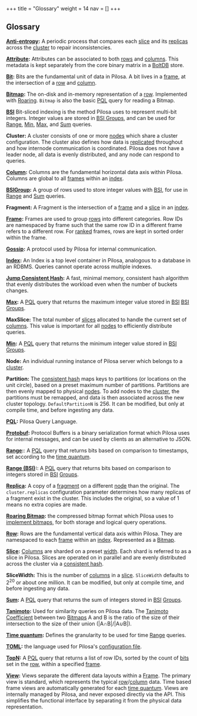 +++
title = "Glossary"
weight = 14
nav = []
+++

## Glossary

<strong id="anti-entropy">[Anti-entropy](../configuration/#anti-entropy-interval):</strong> A periodic process that compares each [slice](#slice) and its [replicas](#replica) across the [cluster](#cluster) to repair inconsistencies.

<strong id="attribute">[Attribute](../data-model/#attribute):</strong> Attributes can be associated to both [rows](#row) and [columns](#column). This metadata is kept separately from the core binary matrix in a [BoltDB](https://github.com/boltdb/bolt) store.

<strong id="bit">[Bit](../data-model/#overview):</strong> Bits are the fundamental unit of data in Pilosa. A bit lives in a [frame](#frame), at the intersection of a [row](#row) and [column](#column).

<strong id="bitmap">[Bitmap](../data-model/#overview):</strong> The on-disk and in-memory representation of a [row](#row). Implemented with [Roaring](#roaring-bitmap). `Bitmap` is also the basic [PQL](#pql) query for reading a Bitmap.

<strong id="bsi">[BSI](../data-model/#bsi-range-encoding)</strong> Bit-sliced indexing is the method Pilosa uses to represent multi-bit integers. Integer values are stored in [BSI Groups](#bsi-group), and can be used for [Range](#range-bsi), [Min](#min), [Max](#max), and [Sum](#sum) queries.

<strong id="cluster">Cluster:</strong> A cluster consists of one or more [nodes](#node) which share a cluster configuration. The cluster also defines how data is [replicated](#replica) throughout and how internode communication is coordinated. Pilosa does not have a leader node, all data is evenly distributed, and any node can respond to queries.

<strong id="column">[Column](../data-model/#column):</strong> Columns are the fundamental horizontal data axis within Pilosa. Columns are global to all [frames](#frame) within an [index](#index).

<strong id="bsi-group">[BSIGroup](../data-model/#bsi-range-encoding):</strong> A group of rows used to store integer values with [BSI](#bsi), for use in [Range](#range-bsi) and [Sum](#sum) queries.

<strong id="fragment">Fragment:</strong> A Fragment is the intersection of a [frame](#frame) and a [slice](#slice) in an [index](#index).

<strong id="frame">[Frame](../data-model/#frame):</strong> Frames are used to group [rows](#row) into different categories. Row IDs are namespaced by frame such that the same row ID in a different frame refers to a different row. For [ranked](#topn) frames, rows are kept in sorted order within the frame.

<strong id="gossip">[Gossip](https://en.wikipedia.org/wiki/Gossip_protocol):</strong> A protocol used by Pilosa for internal communication.

<strong id="index">[Index](../data-model/#index):</strong> An Index is a top level container in Pilosa, analogous to a database in an RDBMS. Queries cannot operate across multiple indexes.

<strong id="jump-consistent-hash">[Jump Consistent Hash](https://arxiv.org/pdf/1406.2294v1.pdf):</strong> A fast, minimal memory, consistent hash algorithm that evenly distributes the workload even when the number of buckets changes.

<strong id="max">[Max](../query-language/#max):</strong> A [PQL](#pql) query that returns the maximum integer value stored in [BSI](#bsi) [BSI Groups](#bsi-group).

<strong id="maxslice">MaxSlice:</strong> The total number of [slices](#slice) allocated to handle the current set of [columns](#column). This value is important for all [nodes](#node) to efficiently distribute queries.

<strong id="min">[Min](../query-language/#min):</strong> A [PQL](#pql) query that returns the minimum integer value stored in [BSI](#bsi) [Groups](#bsi-group).

<strong id="node">Node:</strong> An individual running instance of Pilosa server which belongs to a [cluster](#cluster).

<strong id="partition">Partition:</strong> The [consistent hash](#jump-consistent-hash) maps keys to partitions (or locations on the unit circle), based on a preset maximum number of partitions. Partitions are then evenly mapped to physical [nodes](#node). To add nodes to the [cluster](#cluster), the partitions must be remapped, and data is then associated across the new cluster topology. `DefaultPartitionN` is 256. It can be modified, but only at compile time, and before ingesting any data.

<strong id="pql">[PQL](../query-language/):</strong> Pilosa Query Language.

<strong id="protobuf">[Protobuf](https://developers.google.com/protocol-buffers/):</strong> Protocol Buffers is a binary serialization format which Pilosa uses for internal messages, and can be used by clients as an alternative to JSON.

<strong id="range">[Range](../query-language/#range-queries):</strong>: A [PQL](#pql) query that returns bits based on comparison to timestamps, set according to the [time quantum](#time-quantum).

<strong id="range-bsi">[Range (BSI)](../query-language/#range-bsi):</strong>: A [PQL](#pql) query that returns bits based on comparison to integers stored in [BSI](#bsi) [Groups](#bsi-group).

<strong id="replica">[Replica](../configuration/#cluster-replicas):</strong> A copy of a [fragment](#fragment) on a different [node](#node) than the original. The `cluster.replicas` configuration parameter determines how many replicas of a fragment exist in the cluster. This includes the original, so a value of 1 means no extra copies are made.

<strong id="roaring-bitmap">[Roaring Bitmap](http://roaringbitmap.org):</strong> the compressed bitmap format which Pilosa uses to [implement bitmaps](../architecture/#roaring-bitmap-storage-format), for both storage and logical query operations.

<strong id="row">[Row](../data-model/#row):</strong> Rows are the fundamental vertical data axis within Pilosa. They are namespaced to each [frame](#frame) within an [index](#index). Represented as a [Bitmap](#bitmap).

<strong id="slice">[Slice](../data-model/#slice):</strong> [Columns](#column) are sharded on a preset [width](#slicewidth). Each shard is referred to as a slice in Pilosa. Slices are operated on in parallel and are evenly distributed across the cluster via a [consistent hash](#jump-consistent-hash).

<strong id="slicewidth">SliceWidth:</strong> This is the number of [columns](#column) in a [slice](#slice). `SliceWidth` defaults to 2<sup>20</sup> or about one million. It can be modified, but only at compile time, and before ingesting any data.

<strong id="sum">[Sum](../query-language/#sum):</strong> A [PQL](#pql) query that returns the sum of integers stored in [BSI](#bsi) [Groups](#bsi-group).

<strong id="tanimoto">[Tanimoto](../examples/#chemical-similarity-search):</strong> Used for similarity queries on Pilosa data. The [Tanimoto Coefficient](https://en.wikipedia.org/wiki/Jaccard_index#Tanimoto_similarity_and_distance) between two [Bitmaps](#bitmap) A and B is the ratio of the size of their intersection to the size of their union (|A∩B|/|A∪B|).

<strong id="time-quantum">[Time quantum](../data-model/#time-quantum):</strong> Defines the granularity to be used for time [Range](#range) queries.

<strong id="toml">[TOML](https://github.com/toml-lang/toml):</strong> the language used for Pilosa's [configuration file](../configuration/).

<strong id="topn">[TopN](../query-language/#topn):</strong> A [PQL](#pql) query that returns a list of row IDs, sorted by the count of [bits](#bit) set in the [row](#row), within a specified [frame](#frame).

<strong id="view">[View](../data-model/#view):</strong> Views separate the different data layouts within a [Frame](#frame). The primary view is standard, which represents the typical [row](#row)/[column](#column) data. Time based frame views are automatically generated for each [time quantum](#time-quantum). Views are internally managed by Pilosa, and never exposed directly via the API. This simplifies the functional interface by separating it from the physical data representation.
